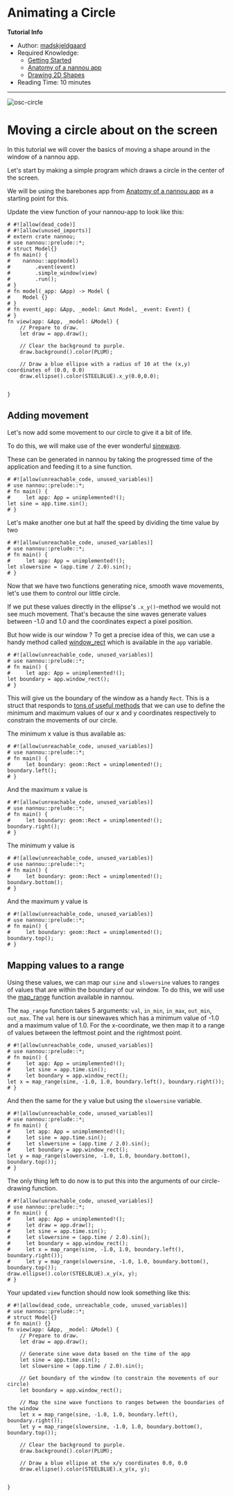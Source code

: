 # Animating a Circle

**Tutorial Info**

- Author: [madskjeldgaard](https://madskjeldgaard.dk)
- Required Knowledge:
    - [Getting Started](/getting_started.md)
    - [Anatomy of a nannou app](/tutorials/basics/anatomy-of-a-nannou-app.md)
    - [Drawing 2D Shapes](/tutorials/basics/drawing-2d-shapes.md)
- Reading Time: 10 minutes
---

![osc-circle](/tutorials/basics/images/moving-circle.gif)

# Moving a circle about on the screen
In this tutorial we will cover the basics of moving a shape around in the window of a nannou app.

Let's start by making a simple program which draws a circle in the center of the screen.

We will be using the barebones app from [Anatomy of a nannou app](/tutorials/basics/anatomy-of-a-nannou-app.md) as a starting point for this.

Update the view function of your nannou-app to look like this:

```rust,no_run
# #![allow(dead_code)]
# #![allow(unused_imports)]
# extern crate nannou;
# use nannou::prelude::*;
# struct Model{}
# fn main() {
#    nannou::app(model)
#        .event(event)
#        .simple_window(view)
#        .run();
# }
# fn model(_app: &App) -> Model {
#    Model {}
# }
# fn event(_app: &App, _model: &mut Model, _event: Event) {
# }
fn view(app: &App, _model: &Model) {
	// Prepare to draw.
    let draw = app.draw();

    // Clear the background to purple.
    draw.background().color(PLUM);

	// Draw a blue ellipse with a radius of 10 at the (x,y) coordinates of (0.0, 0.0)
    draw.ellipse().color(STEELBLUE).x_y(0.0,0.0);

    
}
```

## Adding movement

Let's now add some movement to our circle to give it a bit of life.

To do this, we will make use of the ever wonderful [sinewave](https://en.wikipedia.org/wiki/Sine_wave).

These can be generated in nannou by taking the progressed time of the application and feeding it to a sine function.

```rust,no_run
# #![allow(unreachable_code, unused_variables)]
# use nannou::prelude::*;
# fn main() {
#     let app: App = unimplemented!();
let sine = app.time.sin();
# }
```

Let's make another one but at half the speed by dividing the time value by two

```rust,no_run
# #![allow(unreachable_code, unused_variables)]
# use nannou::prelude::*;
# fn main() {
#     let app: App = unimplemented!();
let slowersine = (app.time / 2.0).sin();
# }
```

Now that we have two functions generating nice, smooth wave movements, let's use them to control our little circle.

If we put these values directly in the ellipse's `.x_y()`-method we would not see much movement. That's because the sine waves generate values between -1.0 and 1.0 and the coordinates expect a pixel position.

But how wide is our window ? To get a precise idea of this, we can use a handy method called [window_rect](https://docs.rs/nannou/latest/nannou/app/struct.App.html#method.window_rect) which is available in the `app` variable.

```rust,no_run
# #![allow(unreachable_code, unused_variables)]
# use nannou::prelude::*;
# fn main() {
#     let app: App = unimplemented!();
let boundary = app.window_rect();
# }
```

This will give us the boundary of the window as a handy `Rect`. This is a struct that responds to [tons of useful methods](https://docs.rs/nannou/latest/nannou/geom/rect/struct.Rect.html) that we can use to define the minimum and maximum values of our x and y coordinates respectively to constrain the movements of our circle.

The minimum x value is thus available as:

```rust,no_run
# #![allow(unreachable_code, unused_variables)]
# use nannou::prelude::*;
# fn main() {
#     let boundary: geom::Rect = unimplemented!();
boundary.left();
# }
```

And the maximum x value is

```rust,no_run
# #![allow(unreachable_code, unused_variables)]
# use nannou::prelude::*;
# fn main() {
#     let boundary: geom::Rect = unimplemented!();
boundary.right();
# }
```

The minimum y value is

```rust,no_run
# #![allow(unreachable_code, unused_variables)]
# use nannou::prelude::*;
# fn main() {
#     let boundary: geom::Rect = unimplemented!();
boundary.bottom();
# }
```

And the maximum y value is

```rust,no_run
# #![allow(unreachable_code, unused_variables)]
# use nannou::prelude::*;
# fn main() {
#     let boundary: geom::Rect = unimplemented!();
boundary.top();
# }
```

## Mapping values to a range

Using these values, we can map our `sine` and `slowersine` values to ranges of values that are within the boundary of our window. To do this, we will use the [map_range](https://docs.rs/nannou/latest/nannou/math/fn.map_range.html) function available in nannou.

The `map_range` function takes 5 arguments: `val`, `in_min`, `in_max`, `out_min`, `out_max`. The `val` here is our sinewaves which has a minimum value of -1.0 and a maximum value of 1.0. For the x-coordinate, we then map it to a range of values between the leftmost point and the rightmost point.

```rust,no_run
# #![allow(unreachable_code, unused_variables)]
# use nannou::prelude::*;
# fn main() {
#     let app: App = unimplemented!();
#     let sine = app.time.sin();
#     let boundary = app.window_rect();
let x = map_range(sine, -1.0, 1.0, boundary.left(), boundary.right());
# }
```

And then the same for the y value but using the `slowersine` variable.

```rust,no_run
# #![allow(unreachable_code, unused_variables)]
# use nannou::prelude::*;
# fn main() {
#     let app: App = unimplemented!();
#     let sine = app.time.sin();
#     let slowersine = (app.time / 2.0).sin();
#     let boundary = app.window_rect();
let y = map_range(slowersine, -1.0, 1.0, boundary.bottom(), boundary.top());
# }
```

The only thing left to do now is to put this into the arguments of our circle-drawing function.

```rust,no_run
# #![allow(unreachable_code, unused_variables)]
# use nannou::prelude::*;
# fn main() {
#     let app: App = unimplemented!();
#     let draw = app.draw();
#     let sine = app.time.sin();
#     let slowersine = (app.time / 2.0).sin();
#     let boundary = app.window_rect();
#     let x = map_range(sine, -1.0, 1.0, boundary.left(), boundary.right());
#     let y = map_range(slowersine, -1.0, 1.0, boundary.bottom(), boundary.top());
draw.ellipse().color(STEELBLUE).x_y(x, y);
# }
```

Your updated `view` function should now look something like this:

```rust,no_run
# #![allow(dead_code, unreachable_code, unused_variables)]
# use nannou::prelude::*;
# struct Model{}
# fn main() {}
fn view(app: &App, _model: &Model) {
    // Prepare to draw.
    let draw = app.draw();

    // Generate sine wave data based on the time of the app
    let sine = app.time.sin();
    let slowersine = (app.time / 2.0).sin();

    // Get boundary of the window (to constrain the movements of our circle)
    let boundary = app.window_rect();

    // Map the sine wave functions to ranges between the boundaries of the window
    let x = map_range(sine, -1.0, 1.0, boundary.left(), boundary.right());
    let y = map_range(slowersine, -1.0, 1.0, boundary.bottom(), boundary.top());

    // Clear the background to purple.
    draw.background().color(PLUM);

    // Draw a blue ellipse at the x/y coordinates 0.0, 0.0
    draw.ellipse().color(STEELBLUE).x_y(x, y);

    
}
```
